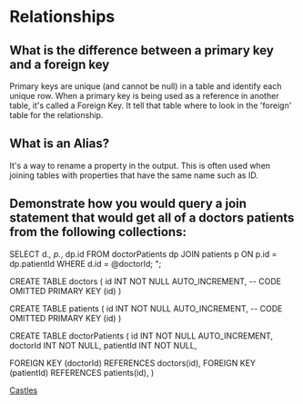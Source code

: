 # Relationships
## What is the difference between a primary key and a foreign key
Primary keys are unique (and cannot be null) in a table and identify each unique row. When a primary key is being used as a reference in another table, it's called a Foreign Key. It tell that table where to look in the 'foreign' table for the relationship.

## What is an Alias?
It's a way to rename a property in the output. This is often used when joining tables with properties that have the same name such as ID.

## Demonstrate how you would query a join statement that would get all of a doctors patients from the following collections:

SELECT
        d.*,
        p.*,
        dp.id
      FROM doctorPatients dp
      JOIN patients p ON p.id = dp.patientId
      WHERE d.id = @doctorId;
      ";

CREATE TABLE doctors (
  id INT NOT NULL AUTO_INCREMENT,
  -- CODE OMITTED
  PRIMARY KEY (id)
)

CREATE TABLE patients (
  id INT NOT NULL AUTO_INCREMENT,
  -- CODE OMITTED
  PRIMARY KEY (id)
)

CREATE TABLE doctorPatients (
  id INT NOT NULL AUTO_INCREMENT,
  doctorId INT NOT NULL,
  patientId INT NOT NULL,

  FOREIGN KEY (doctorId)
    REFERENCES doctors(id),
  FOREIGN KEY (patientId)
    REFERENCES patients(id),
)

[Castles](https://github.com/amanda-rice/castles)